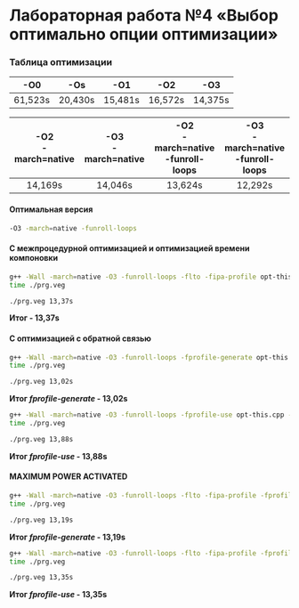 # Лабораторная работа №4 «Выбор оптимально опции оптимизации»

### Таблица оптимизации

|   -O0   |   -Os   |   -O1   |   -O2   |   -O3   |
|---------|---------|---------|---------|---------|
| 61,523s | 20,430s | 15,481s | 16,572s | 14,375s |

| -O2 <br> -march=native | -O3 <br> -march=native | -O2 <br> -march=native <br> -funroll-loops | -O3 <br> -march=native <br> -funroll-loops |
|:----------------------:|:----------------------:|:------------------------------------------:|:------------------------------------------:|
|         14,169s        |         14,046s        |                  13,624s                   |                   12,292s                  |

#### Оптимальная версия
```bash
-O3 -march=native -funroll-loops
```

#### С межпроцедурной оптимизацией и оптимизацией времени компоновки
```bash
g++ -Wall -march=native -O3 -funroll-loops -flto -fipa-profile opt-this.cpp -o prg.veg
time ./prg.veg

./prg.veg 13,37s
```

__Итог - 13,37s__

#### С оптимизацией с обратной связью
```bash
g++ -Wall -march=native -O3 -funroll-loops -fprofile-generate opt-this.cpp -o prg.veg
time ./prg.veg

./prg.veg 13,02s
```

__Итог _fprofile-generate_ - 13,02s__

```bash
g++ -Wall -march=native -O3 -funroll-loops -fprofile-use opt-this.cpp -o prg.veg
time ./prg.veg

./prg.veg 13,88s
```

__Итог _fprofile-use_ - 13,88s__

#### MAXIMUM POWER ACTIVATED
```bash
g++ -Wall -march=native -O3 -funroll-loops -flto -fipa-profile -fprofile-generate opt-this.cpp -o prg.veg
time ./prg.veg

./prg.veg 13,19s
```

__Итог _fprofile-generate_ - 13,19s__

```bash
g++ -Wall -march=native -O3 -funroll-loops -flto -fipa-profile -fprofile-use opt-this.cpp -o prg.veg
time ./prg.veg

./prg.veg 13,35s
```

__Итог _fprofile-use_ - 13,35s__
